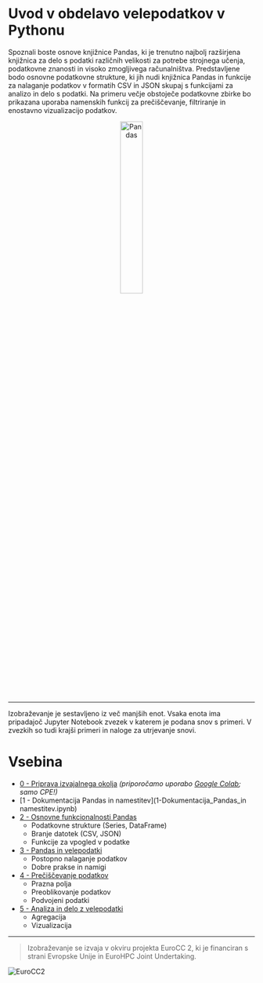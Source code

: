 # Uvod v obdelavo velepodatkov v Pythonu

Spoznali boste osnove knjižnice Pandas, ki je trenutno najbolj razširjena knjižnica za delo s podatki različnih velikosti za potrebe strojnega učenja, podatkovne znanosti in visoko zmogljivega računalništva. Predstavljene bodo osnovne podatkovne strukture, ki jih nudi knjižnica Pandas in funkcije za nalaganje podatkov v formatih CSV in JSON skupaj s funkcijami za analizo in delo s podatki. Na primeru večje obstoječe podatkovne zbirke bo prikazana uporaba namenskih funkcij za prečiščevanje, filtriranje in enostavno vizualizacijo podatkov.

<div style="text-align: center;">
    <p">
        <img src="https://upload.wikimedia.org/wikipedia/commons/thumb/e/ed/Pandas_logo.svg/320px-Pandas_logo.svg.png" alt="Pandas" width="30%"/>
    </p>
</div>

---

Izobraževanje je sestavljeno iz več manjših enot. Vsaka enota ima pripadajoč Jupyter Notebook zvezek v katerem je podana snov s primeri. V zvezkih so tudi krajši primeri in naloge za utrjevanje snovi.

# Vsebina

* [0 - Priprava izvajalnega okolja](0-Priprava_izvajalnega_okolja.md) *(priporočamo uporabo [Google Colab](https://colab.research.google.com); samo CPE!)*
* [1 - Dokumentacija Pandas in namestitev](1-Dokumentacija_Pandas_in namestitev.ipynb)
* [2 - Osnovne funkcionalnosti Pandas](2-Osnovne_funkcionalnosti_Pandas.ipynb)
  * Podatkovne strukture (Series, DataFrame)
  * Branje datotek (CSV, JSON)
  * Funkcije za vpogled v podatke
* [3 - Pandas in velepodatki](3-Pandas_in_velepodatki.ipynb)
  * Postopno nalaganje podatkov
  * Dobre prakse in namigi
* [4 - Prečiščevanje podatkov](4-Prečiščevanje_podatkov.ipynb)
  * Prazna polja
  * Preoblikovanje podatkov
  * Podvojeni podatki
* [5 - Analiza in delo z velepodatki](5-Analiza_in_delo_z_velepodatki.ipynb)
  * Agregacija
  * Vizualizacija
---

> Izobraževanje se izvaja v okviru projekta EuroCC 2, ki je financiran s strani Evropske Unije in EuroHPC Joint Undertaking.  

![EuroCC2](https://www.sling.si/wp-content/uploads/2023/03/logoti.png)